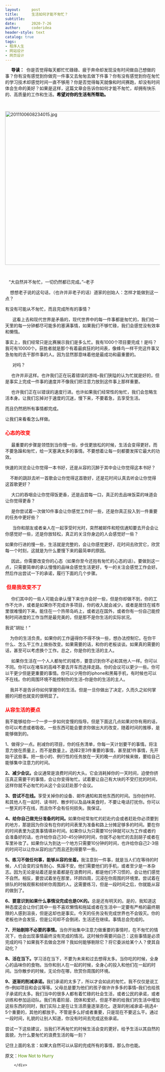 ```yaml
---
layout:     post
title:      生活如何才能不匆忙？
subtitle:   
date:       2020-7-26
author:     coderidea
header-style: text
catalog: true
tags:
- 程序人生
- 网站设计
- 网页设计
--- 
```

<div class="postBody">
			<div id="cnblogs_post_body" class="blogpost-body"><p>    <span style="color:#000000;"> <strong>导读：</strong></span>  你是否觉得每天都忙忙碌碌、疲于奔命却发现没有时间做自己想做的事？你有没有感觉到你做完一件事又去匆匆去做下件事？你有没有感觉到你在匆忙的学习技术却感觉时间一直不够用？你是否觉得每天就像和时间赛跑，却没有时间体会生命的美好？如果是这样，这篇文章会告诉你如何才能不匆忙，却拥有快乐的、高质量的工作和生活。<strong><span style="color:#000000;">希望对你的生活有所帮助。</span></strong></p>
<p><strong><span style="color:#000000;"><br /></span></strong></p>
<p><strong><span style="color:#000000;"></span></strong><img src="https://pic002.cnblogs.com/images/2011/323522/2011100608234015.jpg" width="667" height="500" style="margin-left:auto;" alt="2011100608234015.jpg" /></p>
<p style="margin-left:0px;">   </p>
<p style="margin-left:0px;">   “大自然并不匆忙，一切仍然都已完成。”–老子</p>
<p style="margin-left:0px;">    想想老子说的这句话，（也许并非老子的话）道家的创始人：怎样才能做到这一点？</p>
<p style="margin-left:0px;">有没有可能从不匆忙，而且完成所有的事情？</p>
<p style="text-align:justify;"></p>
<p style="margin-left:0px;">      这看上去和现代世界是矛盾的，现代世界中的每一件事都是匆忙的，我们给一天里的每一分钟都尽可能多的塞满事情，如果我们不够忙碌，我们会感觉没有效率和懒惰。</p>
<p style="margin-left:0px;">事实上，我们经常只是比赛展示我们是多么忙。我有1000个项目要完成！是吗？我可有10000个。获胜者就是那个有着最疯狂的时间表，像蜂鸟一样干完这件事又急匆匆的去干那件事的人。因为显然那意味着他是最成功和最重要的。</p>
<p style="margin-left:0px;">      对吗？</p>
<p style="margin-left:0px;">     也许并非这样。也许我们正在玩着错误的游戏–我们狭隘的认为忙就是好的，但是事实上完成一件事的速度并不像我们把注意力放到这件事上那样重要。</p>
<p style="margin-left:0px;">     也许我们正在以错误的速度行进。也许如果我们经常性的匆忙，我们会忽略生活本身。让我们忘掉对于速度的沉迷，慢下来，不要着急，去享受生活。</p>
<p style="margin-left:0px;">而且仍然把所有事情都完成。</p>
<p style="margin-left:0px;">让我们来看看怎么样做。</p>
<h3 style="margin-left:0px;color:#548b02;font-family:'Microsoft Yahei', PMingLiU;"><span style="color:#ff0000;">心态的改变</span></h3>
<p style="margin-left:0px;"></p>
<p style="margin-left:0px;">     最重要的步骤是领悟到当你慢一些，步伐更放松的时候，生活会变得更好。而不要急躁和匆忙，给一天塞满太多的事情。不要想着让每一刻都要发挥它最大的功效。</p>
<p style="margin-left:0px;">快速的浏览会让你觉得一本书好，还是从容的沉醉于其中会让你觉得这本书好？</p>
<p style="margin-left:0px;">    不断的跳跃去听一首歌会让你觉得这首歌好，还是花时间认真去听会让你觉得这首歌更好？</p>
<p style="margin-left:0px;">     大口的吞咽会让你觉得饭更香，还是品尝每一口，真正的去品味饭菜的味道会让你觉得更香？</p>
<p style="margin-left:0px;">     是你尝试着一次做10件事会让你感觉工作好一些，还是你真正投入到一件重要的任务中更好些？</p>
<p style="margin-left:0px;">      当你和朋友或者亲人在一起享受时光时，突然被邮件和短信通知要去开会会让你感觉好一些，还是你放轻松，真正的关注你身边的人会感觉好一些？</p>
<p style="margin-left:0px;">如果你行进的慢一些，生活就是完整的，会让你感觉更好，花时间去欣赏它，欣赏每一个时刻，这就是为什么要慢下来的最简单的原因。</p>
<p style="margin-left:0px;">     因此，你需要改变你的心态（如果你至今还抱有匆忙的心态的话）。要做到这一点，只需要简单的承认慢慢的品味会感觉生活更好，专一的关注会感觉工作会好。然后作出尝试一下的承诺，履行下面的几个步骤。</p>
<h3 style="margin-left:0px;color:#548b02;font-family:'Microsoft Yahei', PMingLiU;"><span style="color:#ff0000;"> 但是我改变不了</span></h3>
<p style="margin-left:0px;">     你们其中的一些人可能会承认慢下来也许会好一些，但是你却做不到，你的工作不允许，或者是如果你不完成许多项目，你的收入就会减少。或者是居住在城市里很难慢的下来。能住在一个热带岛屿上，或者远在国外，或者你有一份自己能控制时间进度的工作当然是最完美的，但是那不是你生活的实际状况。</p>
<p style="margin-left:0px;">我说”胡扯！”</p>
<p style="margin-left:0px;">    为你的生活负责。如果你的工作逼得你不得不快一些，想办法控制它。在你干什么、怎么干工作上做些改变。如果需要的话，和你的老板谈谈。如果真的需要的话，甚至可以考虑换个工作。总之，你是你的生活的主人。</p>
<p style="margin-left:0px;">     如果你生活在一个人人都匆忙的城市，要意识到你不必和其他人一样。你可以不同。你可以在堵车的高峰不要去开车而选择走路。你的会议可以更少一些。你可以干更少但是更重要的事情。你可以少用你的iphone和黑莓手机，有时候也可以不在线。你的周围环境不能控制你的生活–你是你的生活的主人。</p>
<p style="margin-left:0px;">    我并不是告诉你如何掌握你的生活。但是一旦你做出了决定，久而久之如何掌握的问题也就变的很明显了。</p>
<h3 style="margin-left:0px;color:#548b02;font-family:'Microsoft Yahei', PMingLiU;"><span style="color:#ff0000;">从容生活的要点</span></h3>
<p style="margin-left:0px;">我不能够给你一个一步一步如何变慢的指导。但是下面这几点如果对你有用的话，你可以考虑或者吸收。一些东西可能会要求你做出大的改变，随着时间的推移，是能够做到的。</p>
<p style="margin-left:0px;">1、做得少一点。削减你的项目，你的任务清单，你每一天计划要干的事情。将注意力放在质量上，而不是数量上。选择2至3件重要的事情，甚至就1件事情，先开始干这些事。把一些小的、例行性的任务放在一天的晚一点的时候来做，要给自己能够集中注意力的时间。</p>
<p style="margin-left:0px;"><strong>2、减少会议。</strong>会议通常是浪费时间的大头。它会消耗掉你的一天时间，迫使你挤压真正需要干的事情，会让你变得匆忙。试着要让自己有大块的不受打扰的时间，这样你就不必匆忙的从这个会议赶赴那个会议。</p>
<p style="margin-left:0px;"><strong>3、尝试不在线。</strong>享受关掉你的设备、邮件通知和其他东西的时间。当你创作时、和其他人在一起时、读书时、散步时以及品味美食时，不要让电话打扰你。你可以一整天的不在线，而且你不会有任何损失。我保证。</p>
<p style="margin-left:0px;"><strong>4、给你自己做充分准备的时间。</strong>如果你经常匆忙的赶赴约会或者赶赴你必须要到的地方，那是因为你没有在你的时间表里为准备和路上分摊足够多的时间。要在你的时间表里为这类事情填补时间。如果你认为只需要10分钟就可以为工作或者约会准备好的话，也许给你自己30-45分钟的时间，你就不必匆忙的去刮胡子或者在车里补妆了。如果你认为到达一个地方只需要10分钟的时间，也许给你自己2-3倍的时间可以让你从容的出门而且还到得要早一些。</p>
<p style="margin-left:0px;"><strong>5、练习不做任何事，能够从容的坐着。</strong>我注意到一件事，就是当人们在等待的时候，人们会变的没有耐心、焦躁不安。他们需要他们的手机，或者至少是一本杂志。因为无论是站着还是坐着都是在浪费时间，都是他们不习惯的，会让他们感觉不自然。相反，要尝试着坐在那里，环顾四周，沉浸在你周围的环境里。尝试着在排队的时候观察和倾听你周围的人。这需要练习，但是一段时间之后，你就能从容的做到了。</p>
<p style="margin-left:0px;"><strong>6、要意识到如果什么事情没完成也是OK的。</strong>总是还有明天的。是的，我知道这种态度这会让你们其中一些不喜欢懒惰和拖延或者在生活中一定要有严格的最终期限的人感到沮丧，但是这却也是事实。今天的任务没有完成世界也不会毁灭。你的老板也许会发狂，但是公司却不会倒闭，生活还在继续。事情总会完成的。</p>
<p style="margin-left:0px;"><strong>7、开始剔除不必要的事情。</strong>当你开始集中注意力做重要的事情时，在不匆忙的情况下，也会出现事情最终没有完成的情况。这时候你需要问自己：这些事情是必须完成的吗？如果我不去做会怎样？我如何能够剔除它？将它委派给某个人？使其自动化？</p>
<p style="margin-left:0px;"><strong>8、活在当下。</strong>学习活在当下，不要为未来和过去想得太多。当你吃的时候，全身心的品味你的食物。当你和别人在一起的时候，全身心的投入和他们在一起的时间。当你散步的时候，无论你在哪，欣赏你周围的环境。</p>
<p style="margin-left:0px;"><strong>9、逐渐的削减承诺。</strong>我们承诺的太多了，所以才会如此的匆忙。我不仅仅是说工作–例如项目和会议等等。父母总是要为他们的孩子做许许多多的事情–我们也给孩子承诺的太多。我们当中的很多人都有着忙碌的社会生活，或者公民的承诺，或者训练和参加运动队。我们有着阶层、团体和爱好。但是不断的给我们的生活中增加这些东西的同时，我们实际上是在让生活质量逐渐恶化。逐渐的削减承诺–挑选4-5个重要的，其他的都放手。不管是多么好或者重要，只是现在不要这么干。通过一段时间，礼貌的让别人知道，你没有时间去完成这些承诺。</p>
<p style="margin-left:0px;">尝试一下这些建议，当我们不再匆忙的时候生活会变的更好。给予生活以其自然的面貌，为什么要匆忙的浪费生活的每一刻？</p>
<p style="margin-left:0px;">记住上面的名言：如果大自然可以从容的完成所有的事情，那么你也能。</p>
<p style="margin-left:0px;">原文：<a href="http://zenhabits.net/2010/01/no-hurry/" style="text-decoration:none;color:#548b02;">How Not to Hurry</a></p>
<p>


</p></div><div id="MySignature"></div>
<div class="clear"></div>
<div id="blog_post_info_block">
<div id="BlogPostCategory"></div>
<div id="EntryTag"></div>
<div id="blog_post_info">
</div>
<div class="clear"></div>
<div id="post_next_prev"></div>
</div>


		</div>